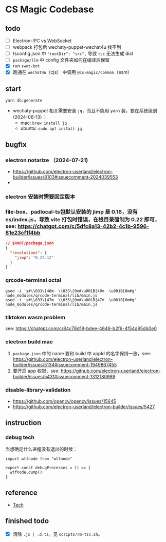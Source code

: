 # CS Magic Codebase

## todo

- [ ] Electron-IPC vs WebSocket
- [ ] webpack 打包后 wechaty-puppet-wechat4u 找不到
- [ ] tsconfig.json 中 `"rootDir": "src",` 导致 `tsc` 无法生成 dist
- [ ] `package/llm` 中 config 文件夹如何在编译后保留
- [x] run `swot-bot`
- [x] 跑通在 `wechat4u`（cjs） 中调用 `@cs-magic/common`（esm）

## start

```shell
yarn db:generate
```

- wechaty-puppet 相关需要安装 `jq`，而且不能用 yarn 装，要在系统级别 (2024-06-13)：
  - mac: `brew install jq`
  - ubuntu: `sudo apt install jq`

## bugfix

### electron notarize （2024-07-21)

- https://github.com/electron-userland/electron-builder/issues/8103#issuecomment-2024039553
- 

### electron 安装时需要固定版本

### file-box、padlocal-ts包默认安装的 jimp 是 0.16，没有 es/index.js，导致 vite 打包时错误，在根目录强制为 0.22 即可，see: https://chatgpt.com/c/5dfc8a13-42b2-4c1b-9596-81e23cf1f4bb

```json lines
// $ROOT/package.json
{
  "resolutions": {
    "jimp": "0.22.12"
  }
}
```

### qrcode-terminal octal

```shell
gsed -i 's#\\033\[40m  \\033\[0m#\u001B[40m  \u001B[0m#g' node_modules/qrcode-terminal/lib/main.js
gsed -i 's#\\033\[47m  \\033\[0m#\u001B[47m  \u001B[0m#g' node_modules/qrcode-terminal/lib/main.js
```

### tiktoken wasm problem

see: https://chatgpt.com/c/84c78d18-bdee-4646-b2f6-4f54d95db0e0

### electron build mac

1. `package.json` 中的 name 要和 build 中 appId 的名字保持一致，see: https://github.com/electron-userland/electron-builder/issues/5134#issuecomment-1949867455
2. 要开启 app 权限，see: https://github.com/electron-userland/electron-builder/issues/5431#issuecomment-1312180989

### disable-library-validation

- https://github.com/opencv/opencv/issues/15645
- https://github.com/electron-userland/electron-builder/issues/5427

## instruction

### debug tech

当想确定什么进程没有退出的时候：

```shell
import wtfnode from "wtfnode"

export const debugProcesses = () => {
  wtfnode.dump()
}

```

## reference 

- [Tech](./docs/tech.md)


## finished todo

- [x] 清除 `.js | .d.ts`。见 `scripts/rm-tsc.sh`。
